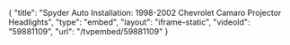 {
    "title": "Spyder Auto Installation: 1998-2002 Chevrolet Camaro Projector Headlights",
    "type": "embed",
    "layout": "iframe-static",
    "videoId": "59881109",
    "url": "\/tvpembed\/59881109"
}